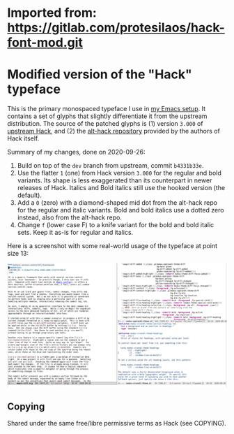 # Imported from: https://gitlab.com/protesilaos/hack-font-mod.git

# Modified version of the "Hack" typeface

This is the primary monospaced typeface I use in [my Emacs
setup](https://protesilaos.com/dotemacs).  It contains a set of glyphs
that slightly differentiate it from the upstream distribution.  The
source of the patched glyphs is (1) version `3.000` of [upstream
Hack](https://github.com/source-foundry/Hack), and (2) the [alt-hack
repository](https://github.com/source-foundry/alt-hack) provided by the
authors of Hack itself.

Summary of my changes, done on 2020-09-26:

1. Build on top of the `dev` branch from upstream, commit `b4331b33e`.
2. Use the flatter `1` (one) from Hack version `3.000` for the regular
   and bold variants.  Its shape is less exaggerated than its
   counterpart in newer releases of Hack.  Italics and Bold italics
   still use the hooked version (the default).
3. Add a `0` (zero) with a diamond-shaped mid dot from the alt-hack repo
   for the regular and italic variants.  Bold and bold italics use a
   dotted zero instead, also from the alt-hack repo.
4. Change `f` (lower case F) to a knife variant for the bold and bold
   italic sets.  Keep it as-is for regular and italics.

Here is a screenshot with some real-world usage of the typeface at point
size 13:

![Hack mod at pt13 using Emacs](./screenshots/demo-emacs-pt13.png)

## Copying

Shared under the same free/libre permissive terms as Hack (see COPYING).
